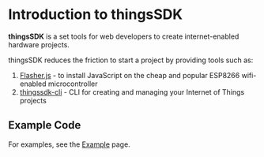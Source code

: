 # Introduction to thingsSDK

__thingsSDK__ is a set tools for web developers to create internet-enabled hardware projects. 

thingsSDK reduces the friction to start a project by providing tools such as:

  1. [Flasher.js](./flasher.js/index.md) - to install JavaScript on the cheap and popular ESP8266 wifi-enabled microcontroller 
  2. [thingssdk-cli](./thingssdk_cli/index.md) - CLI for creating and managing your Internet of Things projects


## Example Code
 
For examples, see the [Example](./examples/index.md) page.